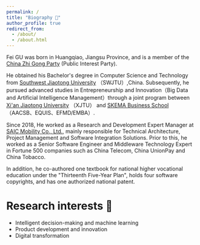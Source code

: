 ```yaml
---
permalink: /
title: "Biography 🐝"
author_profile: true
redirect_from: 
  - /about/
  - /about.html
---
```


Fei GU was born in Huangqiao, Jiangsu Province, and is a member of the [China Zhi Gong Party](https://www.zg.org.cn) (Public Interest Party).

He obtained his Bachelor's degree in Computer Science and Technology from [Southwest Jiaotong University](https://www.swjtu.edu.cn) （SWJTU）,China. Subsequently, he pursued advanced studies in Entrepreneurship and Innovation（Big Data and Artificial Intelligence Management）through a joint program between [Xi'an Jiaotong University](https://news.xjtu.edu.cn/info/1033/190939.htm) （XJTU） and [SKEMA Business School]([https://www.skema.edu/en/programmes/msc-entrepreneurship-innovation](https://www.skema.edu/en/rankings)) （AACSB、EQUIS、EFMD/EMBA）.

Since 2018, He worked as a Research and Development Expert Manager at [SAIC Mobility Co., Ltd.](https://www.saicmobility.com/), mainly responsible for Technical Architecture, Project Management and Software Integration Solutions. Prior to this, he worked as a Senior Software Engineer and Middleware Technology Expert in Fortune 500 companies such as China Telecom, China UnionPay and China Tobacco.

In addition, he co-authored one textbook for national higher vocational education under the "Thirteenth Five-Year Plan", holds four software copyrights, and has one authorized national patent.

Research interests 🔬
======
* Intelligent decision-making and machine learning
* Product development and innovation
* Digital transformation
